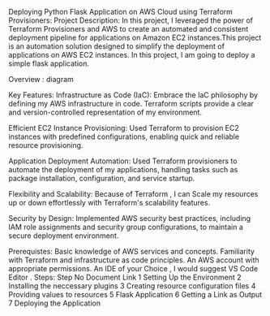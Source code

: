 Deploying Python Flask Application on AWS Cloud using Terraform Provisioners:
Project Description:
In this project, I leveraged the power of Terraform Provisioners and AWS to create an automated and consistent deployment pipeline for applications on Amazon EC2 instances.This project is an automation solution designed to simplify the deployment of applications on AWS EC2 instances. In this project, I am going to deploy a simple flask application.

Overview :
diagram

Key Features:
Infrastructure as Code (IaC):
Embrace the IaC philosophy by defining my AWS infrastructure in code. Terraform scripts provide a clear and version-controlled representation of my environment.

Efficient EC2 Instance Provisioning:
Used Terraform to provision EC2 instances with predefined configurations, enabling quick and reliable resource provisioning.

Application Deployment Automation:
Used Terraform provisioners to automate the deployment of my applications, handling tasks such as package installation, configuration, and service startup.

Flexibility and Scalability:
Because of Terraform , I can Scale my resources up or down effortlessly with Terraform's scalability features.

Security by Design:
Implemented AWS security best practices, including IAM role assignments and security group configurations, to maintain a secure deployment environment.

Prerequistes:
Basic knowledge of AWS services and concepts.
Familiarity with Terraform and infrastructure as code principles.
An AWS account with appropriate permissions.
An IDE of your Choice , I would suggest VS Code Editor .
Steps:
Step No	Document Link
1	Setting Up the Environment
2	Installing the neccessary plugins
3	Creating resource configuration files
4	Providing values to resources
5	Flask Application
6	Getting a Link as Output
7	Deploying the Application